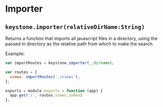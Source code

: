 # Importer

## `keystone.importer(relativeDirName:String)`

Returns a function that imports all javascript files in a directory, using the passed in directory as the relative path from which to make the search.

Example:

```javascript
var importRoutes = keystone.importer(__dirname);

var routes = {
  views: importRoutes('./views'),
};

exports = module.exports = function (app) {
  app.get('/', routes.views.index)
};
```
